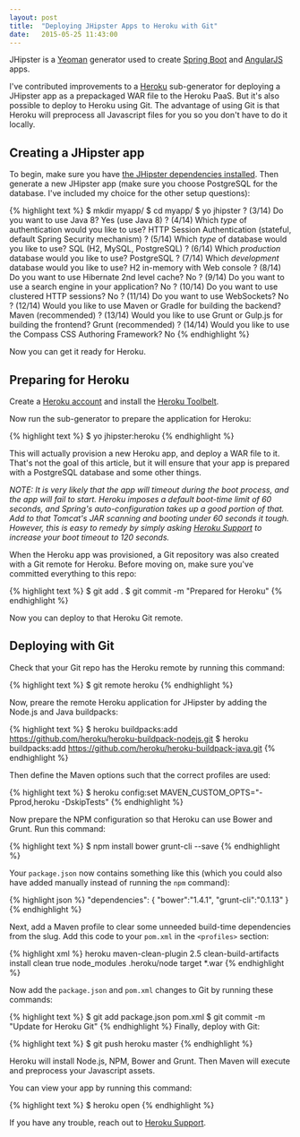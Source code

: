 ```yaml
---
layout: post
title:  "Deploying JHipster Apps to Heroku with Git"
date:   2015-05-25 11:43:00
---
```


JHipster is a [Yeoman](http://yeoman.io/) generator used to create
[Spring Boot](http://projects.spring.io/spring-boot/) and
[AngularJS](https://angularjs.org/) apps.

I've contributed improvements to a [Heroku](https://heroku.com) sub-generator for
deploying a JHipster app as a prepackaged WAR file to the Heroku PaaS. But it's
also possible to deploy to Heroku using Git. The advantage of using Git is that
Heroku will preprocess all Javascript files for you so you don't have to do it
locally.

## Creating a JHipster app

To begin, make sure you have [the JHipster dependencies installed](http://jhipster.github.io/installation.html).
Then generate a new JHipster app (make sure you choose PostgreSQL for the database. I've included my choice for the other setup questions):

{% highlight text %}
$ mkdir myapp/
$ cd myapp/
$ yo jhipster
? (3/14) Do you want to use Java 8? Yes (use Java 8)
? (4/14) Which *type* of authentication would you like to use? HTTP Session Authentication (stateful, default Spring Security mechanism)
? (5/14) Which *type* of database would you like to use? SQL (H2, MySQL, PostgreSQL)
? (6/14) Which *production* database would you like to use? PostgreSQL
? (7/14) Which *development* database would you like to use? H2 in-memory with Web console
? (8/14) Do you want to use Hibernate 2nd level cache? No
? (9/14) Do you want to use a search engine in your application? No
? (10/14) Do you want to use clustered HTTP sessions? No
? (11/14) Do you want to use WebSockets? No
? (12/14) Would you like to use Maven or Gradle for building the backend? Maven (recommended)
? (13/14) Would you like to use Grunt or Gulp.js for building the frontend? Grunt (recommended)
? (14/14) Would you like to use the Compass CSS Authoring Framework? No
{% endhighlight %}

Now you can get it ready for Heroku.

## Preparing for Heroku

Create a [Heroku account](http://heroku.com) and install the [Heroku Toolbelt](https://toolbelt.heroku.com/).

Now run the sub-generator to prepare the application for Heroku:

{% highlight text %}
$ yo jhipster:heroku
{% endhighlight %}

This will actually provision a new Heroku app, and deploy a WAR file to it.
That's not the goal of this article, but it will ensure that your app is
prepared with a PostgreSQL database and some other things.

*NOTE: It is very likely that the app will timeout during the boot process, and
the app will fail to start. Heroku imposes a default boot-time limit of 60
seconds, and Spring's auto-configuration takes up a good portion of that. Add to
that Tomcat's JAR scanning and booting under 60 seconds it tough. However,
this is easy to remedy by simply asking [Heroku Support](https://help.heroku.com/) to increase your
boot timeout to 120 seconds.*

When the Heroku app was provisioned, a Git repository was also created with a
Git remote for Heroku. Before moving on, make sure you've committed everything
to this repo:

{% highlight text %}
$ git add .
$ git commit -m "Prepared for Heroku"
{% endhighlight %}

Now you can deploy to that Heroku Git remote.

## Deploying with Git

Check that your Git repo has the Heroku remote by running this command:

{% highlight text %}
$ git remote
heroku
{% endhighlight %}

Now, preare the remote Heroku application for JHipster by adding the Node.js
and Java buildpacks:

{% highlight text %}
$ heroku buildpacks:add https://github.com/heroku/heroku-buildpack-nodejs.git
$ heroku buildpacks:add https://github.com/heroku/heroku-buildpack-java.git
{% endhighlight %}

Then define the Maven options such that the correct profiles are used:

{% highlight text %}
$ heroku config:set MAVEN_CUSTOM_OPTS="-Pprod,heroku -DskipTests"
{% endhighlight %}

Now prepare the NPM configuration so that Heroku can use Bower and Grunt. Run
this command:

{% highlight text %}
$ npm install bower grunt-cli --save
{% endhighlight %}

Your `package.json` now contains something like this (which you could also have added manually instead of running the `npm` command):

{% highlight json %}
"dependencies": {
  "bower":"1.4.1",
  "grunt-cli":"0.1.13"
}
{% endhighlight %}

Next, add a Maven profile to clear some unneeded build-time dependencies from the slug.
Add this code to your `pom.xml` in the `<profiles>` section:

{% highlight xml %}
<profile>
  <id>heroku</id>
  <build>
    <plugins>
      <plugin>
      <artifactId>maven-clean-plugin</artifactId>
      <version>2.5</version>
      <executions>
        <execution>
          <id>clean-build-artifacts</id>
          <phase>install</phase>
          <goals><goal>clean</goal></goals>
          <configuration>
            <excludeDefaultDirectories>true</excludeDefaultDirectories>
            <filesets>
              <fileset>
                <directory>node_modules</directory>
              </fileset>
              <fileset>
                <directory>.heroku/node</directory>
              </fileset>
              <fileset>
                <directory>target</directory>
                <excludes>
                  <exclude>*.war</exclude>
                </excludes>
              </fileset>
            </filesets>
          </configuration>
        </execution>
      </executions>
      </plugin>
    </plugins>
  </build>
</profile>
{% endhighlight %}

Now add the `package.json` and `pom.xml` changes to Git by running these commands:

{% highlight text %}
$ git add package.json pom.xml
$ git commit -m "Update for Heroku Git"
{% endhighlight %}
Finally, deploy with Git:

{% highlight text %}
$ git push heroku master
{% endhighlight %}

Heroku will install Node.js, NPM, Bower and Grunt. Then Maven will execute and preprocess your Javascript assets.

You can view your app by running this command:

{% highlight text %}
$ heroku open
{% endhighlight %}

If you have any trouble, reach out to [Heroku Support](https://help.heroku.com/).
